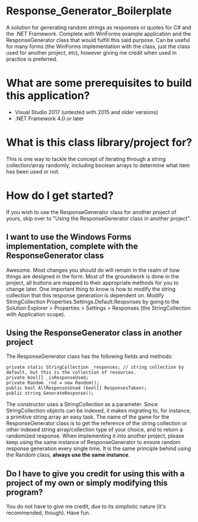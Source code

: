 # Response_Generator_Boilerplate
A solution for generating random strings as responses or quotes for C# and the .NET Framework. Complete with WinForms example application and the ResponseGenerator class that would fulfill this said purpose.
Can be useful for many forms (the WinForms implementation with the class, just the class used for another project, etc), however giving me credit when used in practice is preferred.

# What are some prerequisites to build this application?
* Visual Studio 2017 (untested with 2015 and older versions)
* .NET Framework 4.0 or later

# What is this class library/project for?
This is one way to tackle the concept of iterating through a string collection/array randomly, including boolean arrays to determine what item has been used or not.

# How do I get started?
If you wish to use the ResponseGenerator class for another project of yours, skip over to "Using the ResponseGenerator class in another project".

## I want to use the Windows Forms implementation, complete with the ResponseGenerator class
Awesome. Most changes you should do will remain in the realm of how things are designed in the form. Most of the groundwork is done in the project, all buttons are mapped to their appropriate methods for you to change later. One important thing to know is how to modify the string collection that this response generation is dependent on. Modify StringCollection Properties.Settings.Default.Responses by going to the Solution Explorer > Properties > Settings > Responses (the StringCollection with Application scope).

## Using the ResponseGenerator class in another project
The ResponseGenerator class has the following fields and methods:
```
private static StringCollection _responses; // string collection by default, but this is the collection of resources.
private bool[] _isResponseUsed;
private Random _rnd = new Random();
public bool AllResponsesUsed (bool[] ResponsesTaken); 
public string GenerateResponse();
```
The constructor uses a StringCollection as a parameter. Since StringCollection objects can be indexed, it makes migrating to, for instance, a primitive string array an easy task. The name of the game for the ResponseGenerator class is to get the reference of the string collection or other indexed string array/collection type of your choice, and to return a randomized response. When implementing it into another project, please keep using the same instance of ResponseGenerator to ensure random response generation every single time. It is the same principle behind using the Random class, **always use the same instance**.

## Do I have to give you credit for using this with a project of my own or simply modifying this program?
You do not have to give me credit, due to its simplistic nature (it's recommended, though). Have fun.
